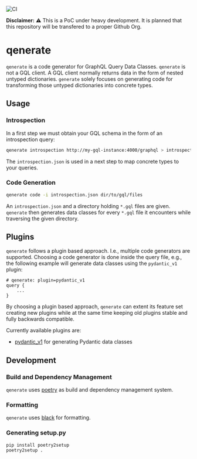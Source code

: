 ![CI](https://github.com/fishi0x01/qenerate/workflows/CI/badge.svg)

**Disclaimer:** :warning: This is a PoC under heavy development. It is planned that this repository will be transfered to a proper Github Org.

# qenerate

`qenerate` is a code generator for GraphQL Query Data Classes. 
`qenerate` is not a GQL client. A GQL client normally returns data in the form
of nested untyped dictionaries. `generate` solely focuses on generating code
for transforming those untyped dictionaries into concrete types.

## Usage

### Introspection

In a first step we must obtain your GQL schema in the form of an introspection query:

```sh
qenerate introspection http://my-gql-instance:4000/graphql > introspection.json
```

The `introspection.json` is used in a next step to map concrete types to your queries.

### Code Generation

```sh
qenerate code -i introspection.json dir/to/gql/files
```

An `introspection.json` and a directory holding `*.gql` files are given.
`qenerate` then generates data classes for every `*.gql` file it encounters
while traversing the given directory.

## Plugins

`qenerate` follows a plugin based approach. I.e., multiple code generators are supported.
Choosing a code generator is done inside the query file, e.g., the following example will
generate data classes using the `pydantic_v1` plugin:

```gql
# qenerate: plugin=pydantic_v1
query {
    ...
}
```

By choosing a plugin based approach, `qenerate` can extent its feature set creating new plugins
while at the same time keeping old plugins stable and fully backwards compatible.

Currently available plugins are:

- [pydantic_v1](docs/plugins/pydantic_v1.md) for generating Pydantic data classes

## Development

### Build and Dependency Management

`qenerate` uses [poetry](https://python-poetry.org/docs/) as build and dependency management system.

### Formatting

`qenerate` uses [black](https://github.com/psf/black) for formatting.

### Generating setup.py

```
pip install poetry2setup
poetry2setup .
```